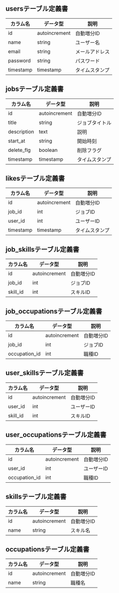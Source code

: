 ## usersテーブル定義書

| カラム名   | データ型        | 説明           |
|------------|-----------------|----------------|
| id         | autoincrement   | 自動増分ID     |
| name       | string          | ユーザー名     |
| email      | string          | メールアドレス |
| password   | string          | パスワード     |
| timestamp  | timestamp       | タイムスタンプ |

## jobsテーブル定義書

| カラム名       | データ型      | 説明           |
|----------------|---------------|----------------|
| id             | autoincrement | 自動増分ID     |
| title          | string        | ジョブタイトル |
| description    | text          | 説明           |
| start_at       | string        | 開始時刻       |
| delete_flg     | boolean       | 削除フラグ     |
| timestamp      | timestamp     | タイムスタンプ |

## likesテーブル定義書

| カラム名   | データ型      | 説明           |
|------------|---------------|----------------|
| id         | autoincrement | 自動増分ID     |
| job_id     | int           | ジョブID       |
| user_id    | int           | ユーザーID     |
| timestamp  | timestamp     | タイムスタンプ |

## job_skillsテーブル定義書

| カラム名   | データ型      | 説明           |
|------------|---------------|----------------|
| id         | autoincrement | 自動増分ID     |
| job_id     | int           | ジョブID       |
| skill_id   | int           | スキルID       |

## job_occupationsテーブル定義書

| カラム名       | データ型    | 説明           |
|----------------|-------------|----------------|
| id             | autoincrement | 自動増分ID   |
| job_id         | int           | ジョブID     |
| occupation_id  | int           | 職種ID       |

## user_skillsテーブル定義書

| カラム名   | データ型      | 説明           |
|------------|---------------|----------------|
| id         | autoincrement | 自動増分ID     |
| user_id    | int           | ユーザーID     |
| skill_id   | int           | スキルID       |

## user_occupationsテーブル定義書

| カラム名       | データ型    | 説明           |
|----------------|-------------|----------------|
| id             | autoincrement | 自動増分ID   |
| user_id        | int           | ユーザーID   |
| occupation_id  | int           | 職種ID       |

## skillsテーブル定義書

| カラム名   | データ型      | 説明           |
|------------|---------------|----------------|
| id         | autoincrement | 自動増分ID     |
| name       | string        | スキル名       |

## occupationsテーブル定義書

| カラム名   | データ型      | 説明           |
|------------|---------------|----------------|
| id         | autoincrement | 自動増分ID     |
| name       | string        | 職種名         |
